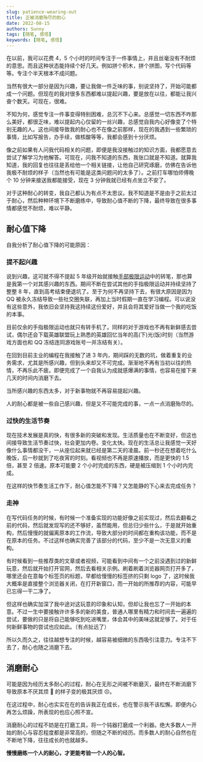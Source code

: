 ```yaml
---
slug: patience-wearing-out
title: 正被消磨殆尽的耐心
date: 2022-08-15
authors: Sunny
tags: [随笔, 感悟]
keywords: [随笔, 感悟]
---
```


在以前，我可以花费 4，5 个小时的时间专注于一件事情上，并且丝毫没有不耐烦的意思。而且这种状态能持续个好几天。例如拼个积木，拼个拼图，写个代码等等。专注个半天根本不成问题。

当然有很大一部分是因为兴趣，要让我做一件乏味的事，别说坚持了，开始可能都成一个问题。但现在的我对很多东西都难以提起兴趣，要是放在以往，都能让我兴奋个数天。可现在，很难。

<!-- truncate -->

不知为何，感觉专注一件事变得特别困难，总沉不下心来。总感觉一切东西不咋那么美好，都很乏味，难以提起内心仅留的一丝兴趣，总感觉自我内心好像变了个特别无趣的人。这也间接导致我的耐心也不在像之前那样，现在的我遇到一些繁琐的事情，比如写报告，办手续，做核酸等等，我都会感到十分厌烦。

像之前如果有人问我代码相关的问题，即便是我没接触过的知识方面，我都愿意去尝试了解学习为他解答。可现在，问我不知道的东西，我张口就是不知道。就算我知道，我的回复也往往是丢给他一个相关链接，让他自己研究琢磨，仿佛在告诉他我极不耐烦的样子（当然也有可能是这类问题问的太多了）。之前打车哪怕师傅晚个 10 分钟来接送我都能接受，现在 3 分钟我就已经有点坐立不安了。

对于这种耐心的转变，我自己都认为有点不太思议。我不知道是不是由于之前太过于耐心，然后种种环境下不断磨练中，导致耐心值不断的下降，最终导致在很多事情都感觉不耐烦，难以平静。

## **耐心值下降**

自我分析了耐心值下降的可能原因：

### **提不起兴趣**

说到兴趣，这可就不得不提起 5 年级开始就接触[手部极限运动](https://baike.baidu.com/item/手部极限运动/2431307)中的转笔，那也算是我第一个对其感兴趣的东西。期间不断在尝试其他的手指极限运动并持续坚持了整整 8 年，直到高考结束便退坑了。至于为何不再坚持下去，有很大原因是因为 QQ 被永久冻结导致一些社交圈失联，再加上当时假期一直在学习编程。可以说没有这些意外，我依旧会坚持我这持续这份爱好，并且会将其爱好当做一个我的吃饭的本事。

目前仅余的手指极限运动也就只有转手机了。同样的对于游戏也不再有新鲜感去尝试，偶尔还会下载英雄联盟玩上熟悉的英雄回忆当年的高(下)光(饭)时刻（当然游戏方面也和 QQ 冻结连同游戏账号一并冻结有关）。

在回到目前主业的编程在我接触了进 3 年内，期间踩的无数的坑，做着重复的业务需求，尤其是所感兴趣，但到头来却又不可完成。渐渐地不再有当初以往的热情，不再乐此不疲。即便完成了一个自我认为成就感爆满的事情，也容易在接下来几天的时间内消磨下去。

当所感兴趣的东西太多，对于新事物就不再容易提起兴趣。

人的耐心都是被一些自己感兴趣，但是又不可能完成的事，一点一点消磨殆尽的。

### **过快的生活节奏**

现在技术发展是真的快，有很多新的突破和发现。生活质量也在不断变好，但这也间接导致生活节奏过快，社会更加内卷。变化太快。现在的生活总让我感觉一天好像什么事情都没干，一从座位起来就已经是第二天的凌晨。前一秒还在想着吃什么晚饭，后一秒就到了吃夜宵的时刻。看视频也不再是原速播放，而是更快的 1.5 倍，甚至 2 倍速。原本可能要 2 个小时完成的东西，硬是被压缩到 1 个小时内完成。

在这样的快节奏生活工作下，耐心值怎能不下降？又怎能静的下心来去完成任务？

### **走神**

在写代码任务的时候，有时候一个准备实现的功能好像之前实现过，然后去翻看之前的代码，然后就发现写的还不够好，虽然能用，但总归少些什么，于是就开始重构，然后慢慢的就偏离原本的工作流，导致大部分的时间都在重构该功能，而不是在原本的任务。不过这样也确实完善了该部分的代码，至少不是一次无意义的重构。

有时候看到一些推荐类的文章或者视频，可能看到中间有一个之前没遇到过的新鲜玩意，然后就开始打开官网，然后去看相关示例。刷着刷着浏览器网页打开多了，哪里还会在意每个标签页的标题，早都给慢慢的标签挤的只剩 logo 了，这时候我大概率是直接整个浏览器关闭，在打开新窗口，而一开始的所推荐的内容，可能早已忘得一干二净了。

但这样也确实加深了我中途对这玩意的印象和认知，但却让我也忘了一开始的本意。不过一生中要接触许许多多的新的美食，普通人哪里有精力和时间去一遍遍的尝试，要做的只是将自己能够吃到吃进嘴里，体会其中的美味这就足够了。对于任何新鲜事物的尝试也应如此。（有点扯远了）

所以久而久之，往往越想专注的时候，越容易被细微的东西吸引注意力。专注不下去了，耐心也随之消磨下去。

## **消磨耐心**

可能是因为经历太多耐心的过程，耐心在无形之间被不断磨灭，最终在不断消磨下导致原本不厌其烦 🙂 的样子变的极其厌烦 😣。

在这过程中，耐心也实实在在的告诉我正在成长，也在警示我不该松懈。即便内心再怎么烦躁，所表现的也应心照不宣。

消磨耐心的过程不妨是在打磨工具，将一个钝器打磨成一个利器。绝大多数人一开始的耐心与容忍程度都是非常高的，但随之不断的经历。而多数人的耐心自然也在不断地下降，往往成长的也就越多。

**慢慢磨练一个人的耐心，才更能考验一个人的心智。**
